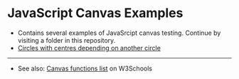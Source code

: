 # JavaScript Canvas Examples
- Contains several examples of JavaSrcipt canvas testing. Continue by visiting a folder in this repository.
- [Circles with centres depending on another circle](https://github.com/pesout/canvas/tree/master/circles)


------
- See also: [Canvas functions list](http://www.w3schools.com/tags/ref_canvas.asp) on W3Schools
